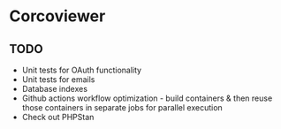# Corcoviewer

## TODO

* Unit tests for OAuth functionality
* Unit tests for emails
* Database indexes
* Github actions workflow optimization - build containers & then reuse those containers in separate jobs for parallel execution
* Check out PHPStan
